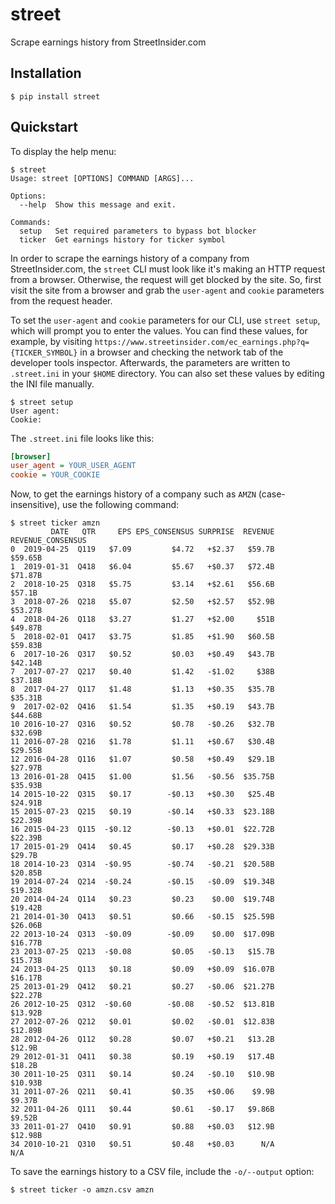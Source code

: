 # street
Scrape earnings history from StreetInsider.com


## Installation
```
$ pip install street
```


## Quickstart
To display the help menu:
```
$ street
Usage: street [OPTIONS] COMMAND [ARGS]...

Options:
  --help  Show this message and exit.

Commands:
  setup   Set required parameters to bypass bot blocker
  ticker  Get earnings history for ticker symbol
```


In order to scrape the earnings history of a company from StreetInsider.com, the `street` CLI must look like it's making an HTTP request from a browser. Otherwise, the request will get blocked by the site. So, first visit the site from a browser and grab the `user-agent` and `cookie` parameters from the request header.

To set the `user-agent` and `cookie` parameters for our CLI, use `street setup`, which will prompt you to enter the values. You can find these values, for example, by visiting `https://www.streetinsider.com/ec_earnings.php?q={TICKER_SYMBOL}` in a browser and checking the network tab of the developer tools inspector. Afterwards, the parameters are written to `.street.ini` in your `$HOME` directory. You can also set these values by editing the INI file manually.
```
$ street setup
User agent:
Cookie:
```


The `.street.ini` file looks like this:
```ini
[browser]
user_agent = YOUR_USER_AGENT
cookie = YOUR_COOKIE
```


Now, to get the earnings history of a company such as `AMZN` (case-insensitive), use the following command:
```
$ street ticker amzn
         DATE   QTR     EPS EPS_CONSENSUS SURPRISE  REVENUE REVENUE_CONSENSUS
0  2019-04-25  Q119   $7.09         $4.72   +$2.37   $59.7B           $59.65B
1  2019-01-31  Q418   $6.04         $5.67   +$0.37   $72.4B           $71.87B
2  2018-10-25  Q318   $5.75         $3.14   +$2.61   $56.6B            $57.1B
3  2018-07-26  Q218   $5.07         $2.50   +$2.57   $52.9B           $53.27B
4  2018-04-26  Q118   $3.27         $1.27   +$2.00     $51B           $49.87B
5  2018-02-01  Q417   $3.75         $1.85   +$1.90   $60.5B           $59.83B
6  2017-10-26  Q317   $0.52         $0.03   +$0.49   $43.7B           $42.14B
7  2017-07-27  Q217   $0.40         $1.42   -$1.02     $38B           $37.18B
8  2017-04-27  Q117   $1.48         $1.13   +$0.35   $35.7B           $35.31B
9  2017-02-02  Q416   $1.54         $1.35   +$0.19   $43.7B           $44.68B
10 2016-10-27  Q316   $0.52         $0.78   -$0.26   $32.7B           $32.69B
11 2016-07-28  Q216   $1.78         $1.11   +$0.67   $30.4B           $29.55B
12 2016-04-28  Q116   $1.07         $0.58   +$0.49   $29.1B           $27.97B
13 2016-01-28  Q415   $1.00         $1.56   -$0.56  $35.75B           $35.93B
14 2015-10-22  Q315   $0.17        -$0.13   +$0.30   $25.4B           $24.91B
15 2015-07-23  Q215   $0.19        -$0.14   +$0.33  $23.18B           $22.39B
16 2015-04-23  Q115  -$0.12        -$0.13   +$0.01  $22.72B           $22.39B
17 2015-01-29  Q414   $0.45         $0.17   +$0.28  $29.33B            $29.7B
18 2014-10-23  Q314  -$0.95        -$0.74   -$0.21  $20.58B           $20.85B
19 2014-07-24  Q214  -$0.24        -$0.15   -$0.09  $19.34B           $19.32B
20 2014-04-24  Q114   $0.23         $0.23    $0.00  $19.74B           $19.42B
21 2014-01-30  Q413   $0.51         $0.66   -$0.15  $25.59B           $26.06B
22 2013-10-24  Q313  -$0.09        -$0.09    $0.00  $17.09B           $16.77B
23 2013-07-25  Q213  -$0.08         $0.05   -$0.13   $15.7B           $15.73B
24 2013-04-25  Q113   $0.18         $0.09   +$0.09  $16.07B           $16.17B
25 2013-01-29  Q412   $0.21         $0.27   -$0.06  $21.27B           $22.27B
26 2012-10-25  Q312  -$0.60        -$0.08   -$0.52  $13.81B           $13.92B
27 2012-07-26  Q212   $0.01         $0.02   -$0.01  $12.83B           $12.89B
28 2012-04-26  Q112   $0.28         $0.07   +$0.21   $13.2B            $12.9B
29 2012-01-31  Q411   $0.38         $0.19   +$0.19   $17.4B            $18.2B
30 2011-10-25  Q311   $0.14         $0.24   -$0.10   $10.9B           $10.93B
31 2011-07-26  Q211   $0.41         $0.35   +$0.06    $9.9B            $9.37B
32 2011-04-26  Q111   $0.44         $0.61   -$0.17   $9.86B            $9.52B
33 2011-01-27  Q410   $0.91         $0.88   +$0.03   $12.9B           $12.98B
34 2010-10-21  Q310   $0.51         $0.48   +$0.03      N/A               N/A
```


To save the earnings history to a CSV file, include the `-o/--output` option:
```
$ street ticker -o amzn.csv amzn
```
